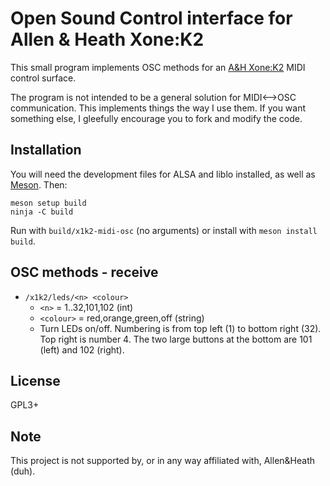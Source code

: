 Open Sound Control interface for Allen & Heath Xone:K2
======================================================

This small program implements OSC methods for an [A&H
Xone:K2](https://www.allen-heath.com/ahproducts/xonek2/) MIDI control surface.

The program is not intended to be a general solution for MIDI<-->OSC
communication. This implements things the way I use them.  If you want
something else, I gleefully encourage you to fork and modify the code.


Installation
------------

You will need the development files for ALSA and liblo installed, as well as
[Meson](https://mesonbuild.com/).  Then:

```
meson setup build
ninja -C build
```

Run with `build/x1k2-midi-osc` (no arguments) or install with `meson install build`.


OSC methods - receive
---------------------

* `/x1k2/leds/<n> <colour>`
  - `<n>` = 1..32,101,102 (int)
  - `<colour>` = red,orange,green,off (string)
  - Turn LEDs on/off.  Numbering is from top left (1) to bottom right (32).
    Top right is number 4.  The two large buttons at the bottom are 101 (left)
    and 102 (right).


License
-------

GPL3+


Note
----

This project is not supported by, or in any way affiliated with, Allen&Heath (duh).
